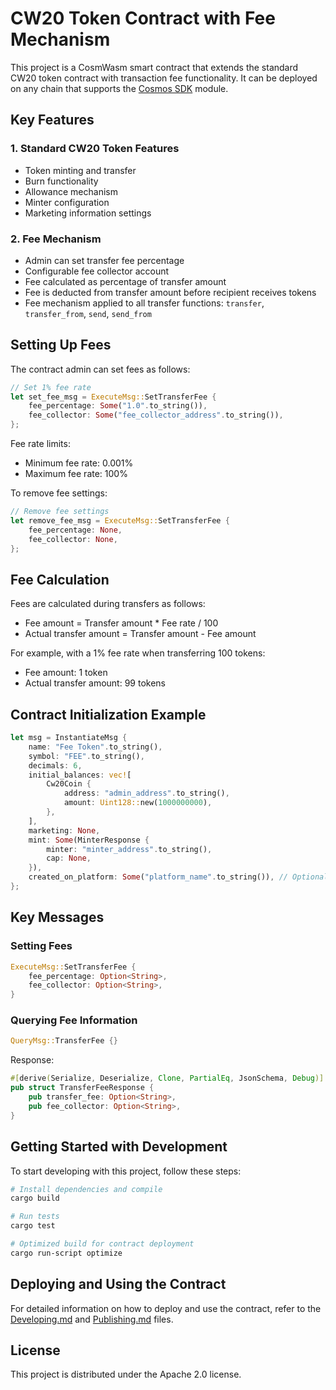 # CW20 Token Contract with Fee Mechanism

This project is a CosmWasm smart contract that extends the standard CW20 token contract with transaction fee functionality. It can be deployed on any chain that supports the [Cosmos SDK](https://github.com/cosmos/cosmos-sdk) module.

## Key Features

### 1. Standard CW20 Token Features
- Token minting and transfer
- Burn functionality
- Allowance mechanism
- Minter configuration
- Marketing information settings

### 2. Fee Mechanism
- Admin can set transfer fee percentage
- Configurable fee collector account
- Fee calculated as percentage of transfer amount
- Fee is deducted from transfer amount before recipient receives tokens
- Fee mechanism applied to all transfer functions: `transfer`, `transfer_from`, `send`, `send_from`

## Setting Up Fees

The contract admin can set fees as follows:

```rust
// Set 1% fee rate
let set_fee_msg = ExecuteMsg::SetTransferFee {
    fee_percentage: Some("1.0".to_string()),
    fee_collector: Some("fee_collector_address".to_string()),
};
```

Fee rate limits:
- Minimum fee rate: 0.001%
- Maximum fee rate: 100%

To remove fee settings:
```rust
// Remove fee settings
let remove_fee_msg = ExecuteMsg::SetTransferFee {
    fee_percentage: None,
    fee_collector: None,
};
```

## Fee Calculation

Fees are calculated during transfers as follows:
- Fee amount = Transfer amount * Fee rate / 100
- Actual transfer amount = Transfer amount - Fee amount

For example, with a 1% fee rate when transferring 100 tokens:
- Fee amount: 1 token
- Actual transfer amount: 99 tokens

## Contract Initialization Example

```rust
let msg = InstantiateMsg {
    name: "Fee Token".to_string(),
    symbol: "FEE".to_string(),
    decimals: 6,
    initial_balances: vec![
        Cw20Coin {
            address: "admin_address".to_string(),
            amount: Uint128::new(1000000000),
        },
    ],
    marketing: None,
    mint: Some(MinterResponse {
        minter: "minter_address".to_string(),
        cap: None,
    }),
    created_on_platform: Some("platform_name".to_string()), // Optional field
};
```

## Key Messages

### Setting Fees
```rust
ExecuteMsg::SetTransferFee {
    fee_percentage: Option<String>,
    fee_collector: Option<String>,
}
```

### Querying Fee Information
```rust
QueryMsg::TransferFee {}
```

Response:
```rust
#[derive(Serialize, Deserialize, Clone, PartialEq, JsonSchema, Debug)]
pub struct TransferFeeResponse {
    pub transfer_fee: Option<String>,
    pub fee_collector: Option<String>,
}
```

## Getting Started with Development

To start developing with this project, follow these steps:

```sh
# Install dependencies and compile
cargo build

# Run tests
cargo test

# Optimized build for contract deployment
cargo run-script optimize
```

## Deploying and Using the Contract

For detailed information on how to deploy and use the contract, refer to the [Developing.md](./Developing.md) and [Publishing.md](./Publishing.md) files.

## License

This project is distributed under the Apache 2.0 license.